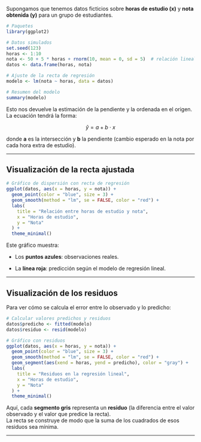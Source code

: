 
Supongamos que tenemos datos ficticios sobre **horas de estudio (x)** y **nota obtenida (y)** para un grupo de estudiantes.

```r
# Paquetes
library(ggplot2)

# Datos simulados
set.seed(123)
horas <- 1:10
nota <- 50 + 5 * horas + rnorm(10, mean = 0, sd = 5)  # relación lineal con ruido
datos <- data.frame(horas, nota)

# Ajuste de la recta de regresión
modelo <- lm(nota ~ horas, data = datos)

# Resumen del modelo
summary(modelo)
```

Esto nos devuelve la estimación de la pendiente y la ordenada en el origen.  
La ecuación tendrá la forma:

$$  
\hat{y} = a + b \cdot x  
$$

donde **a** es la intersección y **b** la pendiente (cambio esperado en la nota por cada hora extra de estudio).

---

## Visualización de la recta ajustada

```r
# Gráfico de dispersión con recta de regresión
ggplot(datos, aes(x = horas, y = nota)) +
  geom_point(color = "blue", size = 3) +
  geom_smooth(method = "lm", se = FALSE, color = "red") +
  labs(
    title = "Relación entre horas de estudio y nota",
    x = "Horas de estudio",
    y = "Nota"
  ) +
  theme_minimal()
```

Este gráfico muestra:

- Los **puntos azules**: observaciones reales.
    
- La **línea roja**: predicción según el modelo de regresión lineal.
    

---

## Visualización de los residuos

Para ver cómo se calcula el error entre lo observado y lo predicho:

```r
# Calcular valores predichos y residuos
datos$predicho <- fitted(modelo)
datos$residuo <- resid(modelo)

# Gráfico con residuos
ggplot(datos, aes(x = horas, y = nota)) +
  geom_point(color = "blue", size = 3) +
  geom_smooth(method = "lm", se = FALSE, color = "red") +
  geom_segment(aes(xend = horas, yend = predicho), color = "gray") +
  labs(
    title = "Residuos en la regresión lineal",
    x = "Horas de estudio",
    y = "Nota"
  ) +
  theme_minimal()
```

Aquí, cada **segmento gris** representa un **residuo** (la diferencia entre el valor observado y el valor que predice la recta).  
La recta se construye de modo que la suma de los cuadrados de esos residuos sea mínima.

---

